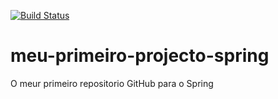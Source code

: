 [![Build Status](https://travis-ci.org/GuiAndrew/meu-primeiro-projecto-spring.svg?branch=master)](https://travis-ci.org/GuiAndrew/meu-primeiro-projecto-spring)
# meu-primeiro-projecto-spring
O meur primeiro repositorio GitHub para o Spring
